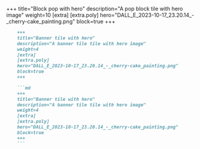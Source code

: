 +++
title="Block pop with hero"
description="A pop block tile with hero image"
weight=10
[extra]
[extra.poly]
hero="DALL_E_2023-10-17_23.20.14_-_cherry-cake_painting.png"
block=true
+++

```md
    +++
    title="Banner tile with hero"
    description="A banner tile tile with hero image"
    weight=4
    [extra]
    [extra.poly]
    hero="DALL_E_2023-10-17_23.20.14_-_cherry-cake_painting.png"
    block=true
    +++

    ```md
    +++
    title="Banner tile with hero"
    description="A banner tile tile with hero image"
    weight=4
    [extra]
    [extra.poly]
    hero="DALL_E_2023-10-17_23.20.14_-_cherry-cake_painting.png"
    block=true
    +++
    ```
```